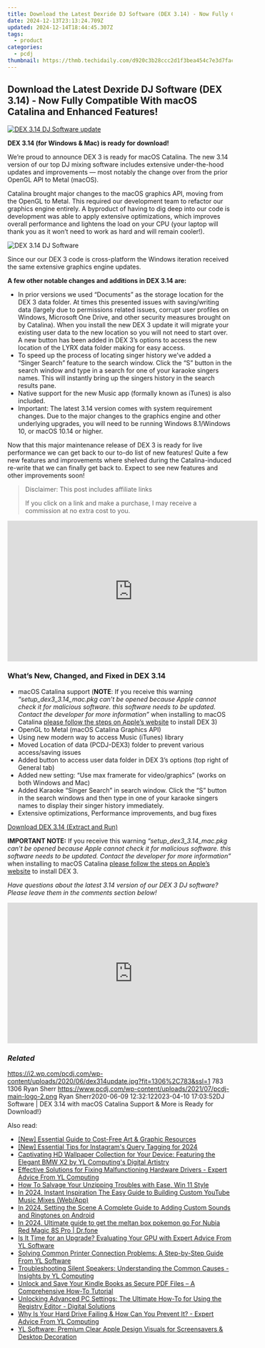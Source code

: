 ```yaml
---
title: Download the Latest Dexride DJ Software (DEX 3.14) - Now Fully Compatible With macOS Catalina and Enhanced Features!
date: 2024-12-13T23:13:24.709Z
updated: 2024-12-14T18:44:45.307Z
tags:
  - product
categories:
  - pcdj
thumbnail: https://thmb.techidaily.com/d920c3b28ccc2d1f3bea454c7e3d7fac6d650bb290e10876ff155bcc05b7aa87.jpg
---
```


## Download the Latest Dexride DJ Software (DEX 3.14) - Now Fully Compatible With macOS Catalina and Enhanced Features!

[![DEX 3.14 DJ Software update](https://i2.wp.com/pcdj.com/wp-content/uploads/2020/06/dex314update.jpg?resize=845%2C321&ssl=1)](https://i2.wp.com/pcdj.com/wp-content/uploads/2020/06/dex314update.jpg?fit=1030%2C618&ssl=1 "DEX 3.14 DJ Software update")

**DEX 3.14 (for Windows & Mac) is ready for download!**

We’re proud to announce DEX 3 is ready for macOS Catalina. The new 3.14 version of our top DJ mixing software includes extensive under-the-hood updates and improvements — most notably the change over from the prior OpenGL API to Metal (macOS).

Catalina brought major changes to the macOS graphics API, moving from the OpenGL to Metal. This required our development team to refactor our graphics engine entirely. A byproduct of having to dig deep into our code is development was able to apply extensive optimizations, which improves overall performance and lightens the load on your CPU (your laptop will thank you as it won’t need to work as hard and will remain cooler!).

![DEX 3.14 DJ Software](https://i2.wp.com/pcdj.com/wp-content/uploads/2020/06/macbook-pro-retina.jpg?fit=300%2C162&ssl=1 "DEX 3.14 DJ Software")

Since our our DEX 3 code is cross-platform the Windows iteration received the same extensive graphics engine updates.

**A few other notable changes and additions in DEX 3.14 are:** 

* In prior versions we used “Documents” as the storage location for the DEX 3 data folder. At times this presented issues with saving/writing data (largely due to permissions related issues, corrupt user profiles on Windows, Microsoft One Drive, and other security measures brought on by Catalina). When you install the new DEX 3 update it will migrate your existing user data to the new location so you will not need to start over. A new button has been added in DEX 3’s options to access the new location of the LYRX data folder making for easy access.
* To speed up the process of locating singer history we’ve added a “Singer Search” feature to the search window. Click the “S” button in the search window and type in a search for one of your karaoke singers names. This will instantly bring up the singers history in the search results pane.
* Native support for the new Music app (formally known as iTunes) is also included.
* Important: The latest 3.14 version comes with system requirement changes. Due to the major changes to the graphics engine and other underlying upgrades, you will need to be running Windows 8.1/Windows 10, or macOS 10.14 or higher.

Now that this major maintenance release of DEX 3 is ready for live performance we can get back to our to-do list of new features! Quite a few new features and improvements where shelved during the Catalina-induced re-write that we can finally get back to. Expect to see new features and other improvements soon!

>  Disclaimer: This post includes affiliate links
>
>  If you click on a link and make a purchase, I may receive a commission at no extra cost to you.
>

<!-- affiliate ads begin -->
<iframe width="560" height="315" src="https://www.youtube.com/embed/XA_wP7rS9ww?si=LarMG3sEHAhSoL6q" title="YouTube video player" frameborder="0" allow="accelerometer; autoplay; clipboard-write; encrypted-media; gyroscope; picture-in-picture; web-share" referrerpolicy="strict-origin-when-cross-origin" allowfullscreen></iframe>
<!-- affiliate ads end -->

### What’s New, Changed, and Fixed in DEX 3.14

* macOS Catalina support (**NOTE**: If you receive this warning _“setup\_dex3\_3.14\_mac.pkg can’t be opened because Apple cannot check it for malicious software. this software needs to be updated. Contact the developer for more information”_ when installing to macOS Catalina [please follow the steps on Apple’s website](https://support.apple.com/guide/mac-help/open-a-mac-app-from-an-unidentified-developer-mh40616/mac) to install DEX 3)
* OpenGL to Metal (macOS Catalina Graphics API)
* Using new modern way to access Music (iTunes) library
* Moved Location of data (PCDJ-DEX3) folder to prevent various access/saving issues
* Added button to access user data folder in DEX 3’s options (top right of General tab)
* Added new setting: “Use max framerate for video/graphics” (works on both Windows and Mac)
* Added Karaoke “Singer Search” in search window. Click the “S” button in the search windows and then type in one of your karaoke singers names to display their singer history immediately.
* Extensive optimizations, Performance improvements, and bug fixes

[Download DEX 3.14 (Extract and Run)](https://pcdj.com/downloads/dex3/setup%5Fdex3.14%5Fwin%5Fand%5Fmac%28extract%29.zip)

**IMPORTANT NOTE:** If you receive this warning _“setup\_dex3\_3.14\_mac.pkg can’t be opened because Apple cannot check it for malicious software. this software needs to be updated. Contact the developer for more information”_ when installing to macOS Catalina [please follow the steps on Apple’s website](https://support.apple.com/guide/mac-help/open-a-mac-app-from-an-unidentified-developer-mh40616/mac) to install DEX 3.

_Have questions about the latest 3.14 version of our DEX 3 DJ software? Please leave them in the comments section below!_

<!-- affiliate ads begin -->
<iframe width="560" height="315" src="https://www.youtube.com/embed/3UyJuZYzjt0?si=W87GeyzVKVORAk7S" title="YouTube video player" frameborder="0" allow="accelerometer; autoplay; clipboard-write; encrypted-media; gyroscope; picture-in-picture; web-share" referrerpolicy="strict-origin-when-cross-origin" allowfullscreen></iframe>
<!-- affiliate ads end -->

### _Related_

https://i2.wp.com/pcdj.com/wp-content/uploads/2020/06/dex314update.jpg?fit=1306%2C783&ssl=1 783 1306 Ryan Sherr https://www.pcdj.com/wp-content/uploads/2021/07/pcdj-main-logo-2.png Ryan Sherr2020-06-09 12:32:122023-04-10 17:03:52DJ Software | DEX 3.14 with macOS Catalina Support & More is Ready for Download!}

<ins class="adsbygoogle"
     style="display:block"
     data-ad-format="autorelaxed"
     data-ad-client="ca-pub-7571918770474297"
     data-ad-slot="1223367746"></ins>

<ins class="adsbygoogle"
     style="display:block"
     data-ad-client="ca-pub-7571918770474297"
     data-ad-slot="8358498916"
     data-ad-format="auto"
     data-full-width-responsive="true"></ins>

<span class="atpl-alsoreadstyle">Also read:</span>
<div><ul>
<li><a href="https://fox-friendly.techidaily.com/new-essential-guide-to-cost-free-art-and-graphic-resources/"><u>[New] Essential Guide to Cost-Free Art & Graphic Resources</u></a></li>
<li><a href="https://instagram-videos.techidaily.com/new-essential-tips-for-instagrams-query-tagging-for-2024/"><u>[New] Essential Tips for Instagram's Query Tagging for 2024</u></a></li>
<li><a href="https://win-exclusive.techidaily.com/captivating-hd-wallpaper-collection-for-your-device-featuring-the-elegant-bmw-x2-by-yl-computings-digital-artistry/"><u>Captivating HD Wallpaper Collection for Your Device: Featuring the Elegant BMW X2 by YL Computing's Digital Artistry</u></a></li>
<li><a href="https://win-exclusive.techidaily.com/effective-solutions-for-fixing-malfunctioning-hardware-drivers-expert-advice-from-yl-computing/"><u>Effective Solutions for Fixing Malfunctioning Hardware Drivers - Expert Advice From YL Computing</u></a></li>
<li><a href="https://win11.techidaily.com/how-to-salvage-your-unzipping-troubles-with-ease-win-11-style/"><u>How To Salvage Your Unzipping Troubles with Ease, Win 11 Style</u></a></li>
<li><a href="https://youtube-stream.techidaily.com/in-2024-instant-inspiration-the-easy-guide-to-building-custom-youtube-music-mixes-webapp/"><u>In 2024, Instant Inspiration The Easy Guide to Building Custom YouTube Music Mixes (Web/App)</u></a></li>
<li><a href="https://extra-approaches.techidaily.com/in-2024-setting-the-scene-a-complete-guide-to-adding-custom-sounds-and-ringtones-on-android/"><u>In 2024, Setting the Scene A Complete Guide to Adding Custom Sounds and Ringtones on Android</u></a></li>
<li><a href="https://pokemon-go-android.techidaily.com/in-2024-ultimate-guide-to-get-the-meltan-box-pokemon-go-for-nubia-red-magic-8s-pro-drfone-by-drfone-virtual-android/"><u>In 2024, Ultimate guide to get the meltan box pokemon go For Nubia Red Magic 8S Pro | Dr.fone</u></a></li>
<li><a href="https://win-exclusive.techidaily.com/is-it-time-for-an-upgrade-evaluating-your-gpu-with-expert-advice-from-yl-software/"><u>Is It Time for an Upgrade? Evaluating Your GPU with Expert Advice From YL Software</u></a></li>
<li><a href="https://win-exclusive.techidaily.com/solving-common-printer-connection-problems-a-step-by-step-guide-from-yl-software/"><u>Solving Common Printer Connection Problems: A Step-by-Step Guide From YL Software</u></a></li>
<li><a href="https://win-exclusive.techidaily.com/troubleshooting-silent-speakers-understanding-the-common-causes-insights-by-yl-computing/"><u>Troubleshooting Silent Speakers: Understanding the Common Causes - Insights by YL Computing</u></a></li>
<li><a href="https://tech-revival.techidaily.com/unlock-and-save-your-kindle-books-as-secure-pdf-files-a-comprehensive-how-to-tutorial/"><u>Unlock and Save Your Kindle Books as Secure PDF Files – A Comprehensive How-To Tutorial</u></a></li>
<li><a href="https://win-web.techidaily.com/unlocking-advanced-pc-settings-the-ultimate-how-to-for-using-the-registry-editor-digital-solutions/"><u>Unlocking Advanced PC Settings: The Ultimate How-To for Using the Registry Editor - Digital Solutions</u></a></li>
<li><a href="https://win-exclusive.techidaily.com/why-is-your-hard-drive-failing-and-how-can-you-prevent-it-expert-advice-from-yl-computing/"><u>Why Is Your Hard Drive Failing & How Can You Prevent It? - Expert Advice From YL Computing</u></a></li>
<li><a href="https://win-exclusive.techidaily.com/yl-software-premium-clear-apple-design-visuals-for-screensavers-and-desktop-decoration/"><u>YL Software: Premium Clear Apple Design Visuals for Screensavers & Desktop Decoration</u></a></li>
</ul></div>


